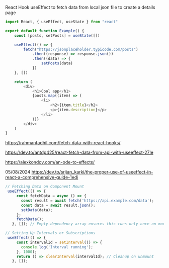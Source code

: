 React Hook useEffect to fetch data from local json file to create a details page

```js
import React, { useEffect, useState } from "react"

export default function Example() {
	const [posts, setPosts] = useState([])

	useEffect(() => {
		fetch("https://jsonplaceholder.typicode.com/posts")
			.then((response) => response.json())
			.then((data) => {
				setPosts(data) 
			})
	}, [])

	return (
		<div>
			<h1>Cool app</h1>
			{posts.map((item) => (
				<li>
					<h2>{item.title}</h2>
					<p>{item.description}</p>
				</li>
			))}
		</div>
	)
}
```



https://rahmanfadhil.com/fetch-data-with-react-hooks/

https://dev.to/antdp425/react-fetch-data-from-api-with-useeffect-27le

https://alexkondov.com/an-ode-to-effects/


05/08/2024
https://dev.to/srijan_karki/the-proper-use-of-useeffect-in-react-a-comprehensive-guide-1edi
```js
// Fetching Data on Component Mount
 useEffect(() => {
     const fetchData = async () => {
       const result = await fetch('https://api.example.com/data');
       const data = await result.json();
       setData(data);
     };
     fetchData();
   }, []); // Empty dependency array ensures this runs only once on mount
```   

```js   
// Setting Up Intervals or Subscriptions   
 useEffect(() => {
     const intervalId = setInterval(() => {
       console.log('Interval running');
     }, 1000);
     return () => clearInterval(intervalId); // Cleanup on unmount
   }, []);   
```   
   


